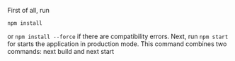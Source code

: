 First of all, run 
```
npm install
```
or ```npm install --force``` if there are compatibility errors.
Next, run ```npm start``` for starts the application in production mode. This command combines two commands: next build and next start
